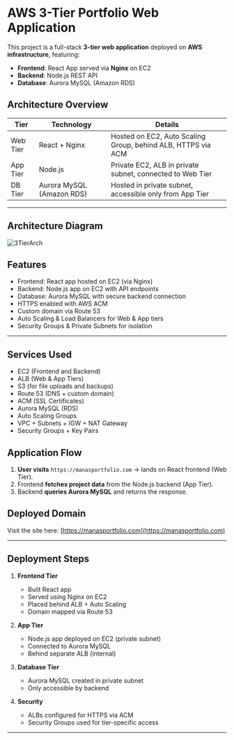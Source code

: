  # AWS 3-Tier Portfolio Web Application

This project is a full-stack **3-tier web application** deployed on **AWS infrastructure**, featuring:

- **Frontend**: React App served via **Nginx** on EC2
- **Backend**: Node.js REST API
- **Database**: Aurora MySQL (Amazon RDS)
  
## Architecture Overview

 | Tier      | Technology                 | Details                                                           |
|-----------|----------------------------|-------------------------------------------------------------------|
| Web Tier  | React + Nginx              | Hosted on EC2, Auto Scaling Group, behind ALB, HTTPS via ACM      |
| App Tier  | Node.js                    | Private EC2, ALB in private subnet, connected to Web Tier         |
| DB Tier   | Aurora MySQL (Amazon RDS)  | Hosted in private subnet, accessible only from App Tier           |

---
 
## Architecture Diagram

![3TierArch](https://github.com/user-attachments/assets/1d727dfe-06ab-4c0f-b164-9c4013dc056a)



##  Features

-  Frontend: React app hosted on EC2 (via Nginx)
-  Backend: Node.js app on EC2 with API endpoints
-  Database: Aurora MySQL with secure backend connection
-  HTTPS enabled with AWS ACM
-  Custom domain via Route 53
-  Auto Scaling & Load Balancers for Web & App tiers
-  Security Groups & Private Subnets for isolation

---

## Services Used

 - EC2 (Frontend and Backend)
- ALB (Web & App Tiers)
- S3 (for file uploads and backups)
- Route 53 (DNS + custom domain)
- ACM (SSL Certificates)
- Aurora MySQL (RDS)
- Auto Scaling Groups
- VPC + Subnets + IGW + NAT Gateway
- Security Groups + Key Pairs

## Application Flow

1. **User visits** `https://manasportfolio.com` → lands on React frontend (Web Tier).
2. Frontend **fetches project data** from the Node.js backend (App Tier).
3. Backend **queries Aurora MySQL** and returns the response.
##  Deployed Domain

Visit the site here: [https://manasportfolio.com](https://manasportfolio.com)

---

##  Deployment Steps 

1. **Frontend Tier**
   - Built React app
   - Served using Nginx on EC2
   - Placed behind ALB + Auto Scaling
   - Domain mapped via Route 53

2. **App Tier**
   - Node.js app deployed on EC2 (private subnet)
   - Connected to Aurora MySQL
   - Behind separate ALB (internal)

3. **Database Tier**
   - Aurora MySQL created in private subnet
   - Only accessible by backend

4. **Security**
   - ALBs configured for HTTPS via ACM
   - Security Groups used for tier-specific access

---
